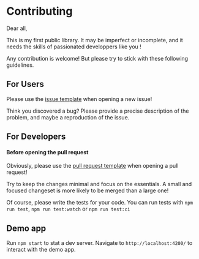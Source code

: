 Contributing
============

Dear all,

This is my first public library. 
It may be imperfect or incomplete, and it needs the skills of passionated developpers like you !

Any contribution is welcome! But please try to stick with these following guidelines.

## For Users

Please use the [issue template](.github/ISSUE_TEMPLATE.md) when opening a new issue!

Think you discovered a bug?
Please provide a precise description of the problem, and maybe a reproduction of the issue.

## For Developers

#### Before opening the pull request

Obviously, please use the [pull request template](.github/PULL_REQUEST_TEMPLATE.md) when opening a pull request!

Try to keep the changes minimal and focus on the essentials.
A small and focused changeset is more likely to be merged than a large one!

Of course, please write the tests for your code.
You can run tests with `npm run test`, `npm run test:watch` or `npm run test:ci`

## Demo app
Run `npm start` to stat a dev server. Navigate to `http://localhost:4200/` to interact with the demo app.



